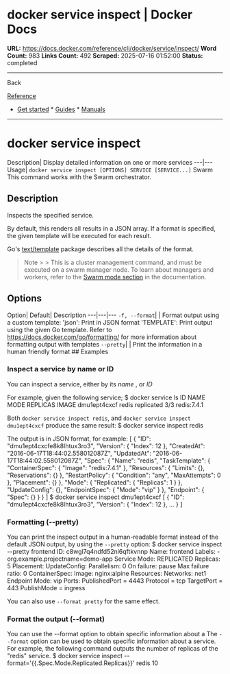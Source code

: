 # docker service inspect | Docker Docs

**URL:** https://docs.docker.com/reference/cli/docker/service/inspect/
**Word Count:** 983
**Links Count:** 492
**Scraped:** 2025-07-16 01:52:00
**Status:** completed

---

Back

[Reference](https://docs.docker.com/reference/)

  * [Get started](https://docs.docker.com/get-started/)   * [Guides](https://docs.docker.com/guides/)   * [Manuals](https://docs.docker.com/manuals/)

* * *

# docker service inspect

Description| Display detailed information on one or more services   ---|---   Usage| `docker service inspect [OPTIONS] SERVICE [SERVICE...]`      Swarm This command works with the Swarm orchestrator.

## Description

Inspects the specified service.

By default, this renders all results in a JSON array. If a format is specified, the given template will be executed for each result.

Go's [text/template](https://pkg.go.dev/text/template) package describes all the details of the format.

> Note >  > This is a cluster management command, and must be executed on a swarm manager node. To learn about managers and workers, refer to the [Swarm mode section](https://docs.docker.com/engine/swarm/) in the documentation.

## Options

Option| Default| Description   ---|---|---   `-f, --format`| | Format output using a custom template:   'json': Print in JSON format   'TEMPLATE': Print output using the given Go template.   Refer to <https://docs.docker.com/go/formatting/> for more information about formatting output with templates   `--pretty`| | Print the information in a human friendly format      ## Examples

### Inspect a service by name or ID

You can inspect a service, either by its _name_ , or _ID_

For example, given the following service;               $ docker service ls     ID            NAME   MODE        REPLICAS  IMAGE     dmu1ept4cxcf  redis  replicated  3/3       redis:7.4.1     

Both `docker service inspect redis`, and `docker service inspect dmu1ept4cxcf` produce the same result:               $ docker service inspect redis     

The output is in JSON format, for example:               [       {         "ID": "dmu1ept4cxcfe8k8lhtux3ro3",         "Version": {           "Index": 12         },         "CreatedAt": "2016-06-17T18:44:02.558012087Z",         "UpdatedAt": "2016-06-17T18:44:02.558012087Z",         "Spec": {           "Name": "redis",           "TaskTemplate": {             "ContainerSpec": {               "Image": "redis:7.4.1"             },             "Resources": {               "Limits": {},               "Reservations": {}             },             "RestartPolicy": {               "Condition": "any",               "MaxAttempts": 0             },             "Placement": {}           },           "Mode": {             "Replicated": {               "Replicas": 1             }           },           "UpdateConfig": {},           "EndpointSpec": {             "Mode": "vip"           }         },         "Endpoint": {           "Spec": {}         }       }     ]               $ docker service inspect dmu1ept4cxcf          [       {         "ID": "dmu1ept4cxcfe8k8lhtux3ro3",         "Version": {           "Index": 12         },         ...       }     ]     

### Formatting \(--pretty\)

You can print the inspect output in a human-readable format instead of the default JSON output, by using the `--pretty` option:               $ docker service inspect --pretty frontend          ID:     c8wgl7q4ndfd52ni6qftkvnnp     Name:   frontend     Labels:      - org.example.projectname=demo-app     Service Mode:   REPLICATED      Replicas:      5     Placement:     UpdateConfig:      Parallelism:   0      On failure:    pause      Max failure ratio: 0     ContainerSpec:      Image:     nginx:alpine     Resources:     Networks:   net1     Endpoint Mode:  vip     Ports:      PublishedPort = 4443       Protocol = tcp       TargetPort = 443       PublishMode = ingress     

You can also use `--format pretty` for the same effect.

### Format the output \(--format\)

You can use the --format option to obtain specific information about a The `--format` option can be used to obtain specific information about a service. For example, the following command outputs the number of replicas of the "redis" service.               $ docker service inspect --format='{{.Spec.Mode.Replicated.Replicas}}' redis          10